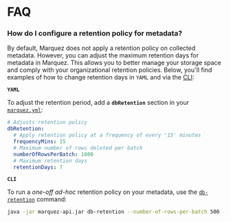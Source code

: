 # FAQ

### How do I configure a retention policy for metadata?

By default, Marquez does not apply a retention policy on collected metadata. However, you can adjust the maximum retention days for metadata in Marquez. This allows you to better manage your storage space and comply with your organizational retention policies. Below, you'll find examples of how to change retention days in `YAML` and via the [CLI](https://github.com/MarquezProject/marquez/tree/main/api/src/main/java/marquez/cli):

**`YAML`**

To adjust the retention period, add a **`dbRetention`** section in your [`marquez.yml`](https://github.com/MarquezProject/marquez/blob/main/marquez.example.yml):

```yaml
# Adjusts retention policy
dbRetention:
  # Apply retention policy at a frequency of every '15' minutes
  frequencyMins: 15
  # Maximum number of rows deleted per batch
  numberOfRowsPerBatch: 1000
  # Maximum retention days
  retentionDays: 7
```

**`CLI`**

To run a  _one-off_ _ad-hoc_ retention policy on your metadata, use the [`db-retention`](https://github.com/MarquezProject/marquez/blob/main/api/src/main/java/marquez/cli/DbRetentionCommand.java) command:

```bash
java -jar marquez-api.jar db-retention --number-of-rows-per-batch 500 --retention-days 7 marquez.yml
```
